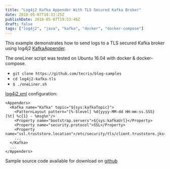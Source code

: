 ```yaml
---
title: "Log4j2 Kafka Appender With TLS Secured Kafka Broker"
date: 2018-05-07T18:33:25Z
publishDate: 2018-05-07T19:53:46Z
draft: false
tags: ["log4j2", "java", "kafka", "docker", "docker-compose"]
---
```

This example demonstrates how to send logs to a TLS secured Kafka broker using log4j2 [KafkaAppender](https://logging.apache.org/log4j/2.x/manual/appenders.html#KafkaAppender).

The oneLiner script was tested on Ubuntu 16.04 with docker & docker-compose.

- `git clone https://github.com/tecris/blog-samples`
- `cd log4j2-kafka-tls`
- `$ ./oneLiner.sh`

[log4j2.xml](https://github.com/tecris/blog-samples/blob/master/log4j2-kafka-tls/src/main/resources/log4j2.xml) configuration:
```
<Appenders>
  <Kafka name="Kafka" topic="${sys:kafkaTopic}">
    <PatternLayout pattern="[%-5level] %d{yyyy-MM-dd HH:mm:ss.SSS} [%t] %c{1} - %msg%n"/>
    <Property name="bootstrap.servers">${sys:kafkaUrl}</Property>
    <Property name="security.protocol">SSL</Property>
    <Property name="ssl.truststore.location">/etc/security/tls/client.truststore.jks</Property>
    ...
  </Kafka>
  ...
</Appenders>
```
<!--more-->

Sample source code available for download on [github](https://github.com/tecris/blog-samples/tree/master/log4j2-kafka-tls)
